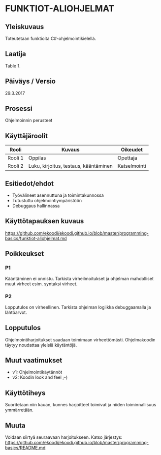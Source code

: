 # FUNKTIOT-ALIOHJELMAT

## Yleiskuvaus 

Toteutetaan funktioita C#-ohjelmointikielellä.

## Laatija 

Table 1.

## Päiväys / Versio 

29.3.2017

## Prosessi 

Ohjelmoinnin perusteet

## Käyttäjäroolit 

<table>
  <thead>
  <tr>
     <th>Rooli</th>
     <th>Kuvaus</th>
     <th>Oikeudet</th>
  </tr>
  </thead>
  <tbody>
  <tr>
      <td>Rooli 1</td>
      <td>Oppilas</td>
      <td>Opettaja</td>
  </tr>
  <tr>
      <td>Rooli 2</td>
      <td>Luku, kirjoitus, testaus, kääntäminen</td>
      <td>Katselmointi</td>
  </tr>
  </tbody>
</table>

## Esitiedot/ehdot 

* Työvälineet asennuttuna ja toimintakunnossa
* Tutustuttu ohjelmointiympäristöön
* Debuggaus hallinnassa

## Käyttötapauksen kuvaus

https://github.com/ekoodi/ekoodi.github.io/blob/master/programming-basics/funktiot-aliohjelmat.md


## Poikkeukset

### P1

Kääntäminen ei onnistu. 
Tarkista virheilmoitukset ja ohjelman mahdolliset muut virheet esim. syntaksi virheet.

### P2 

Lopputulos on virheellinen. Tarkista ohjelman logiikka debuggaamalla ja lähtöarvot.

## Lopputulos 

Ohjelmointiharjoitukset saadaan toimimaan virheettömästi. Ohjelmakoodin täytyy noudattaa yleisiä käytäntöjä.

## Muut vaatimukset

* v1: Ohjelmointikäytännöt
* v2: Koodin look and feel ;-)


## Käyttötiheys 

Suoritetaan niin kauan, kunnes harjoitteet toimivat ja niiden toiminnallisuus ymmärretään.

## Muuta 

Voidaan siirtyä seuraavaan harjoitukseen. Katso järjestys: https://github.com/ekoodi/ekoodi.github.io/blob/master/programming-basics/README.md
